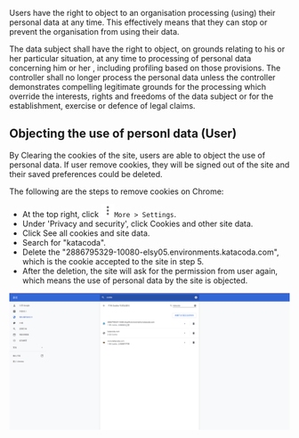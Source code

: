 Users have the right to object to an organisation processing (using) their personal data at any time. This effectively means that they can stop or prevent the organisation from using their data.

The data subject shall have the right to object, on grounds relating to his or her particular situation, at any time to processing of personal data concerning him or her , including profiling based on those provisions. The controller shall no longer process the personal data unless the controller demonstrates compelling legitimate grounds for the processing which override the interests, rights and freedoms of the data subject or for the establishment, exercise or defence of legal claims.

## Objecting the use of personl data (User)
By Clearing the cookies of the site, users are able to object the use of personal data. If user remove cookies, they will be signed out of the site and their saved preferences could be deleted.

The following are the steps to remove cookies on Chrome:
- At the top right, click ![More](https://github.com/joey1136/katacoda-scenarios/blob/main/Area-D/images/step6/settinglogo.png?raw=true)`More > Settings`.
- Under 'Privacy and security', click Cookies and other site data.
- Click See all cookies and site data.
- Search for "katacoda".
- Delete the "2886795329-10080-elsy05.environments.katacoda.com", which is the cookie accepted to the site in step 5.
- After the deletion, the site will ask for the permission from user again, which means the use of personal data by the site is objected.

![CookieDelete](https://github.com/joey1136/katacoda-scenarios/blob/main/Area-D/images/step6/deletecookie.PNG?raw=true)
